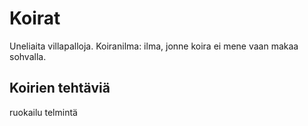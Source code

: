 # Koirat

Uneliaita villapalloja. Koiranilma: ilma, jonne koira ei mene vaan makaa sohvalla.

## Koirien tehtäviä

ruokailu
telmintä

